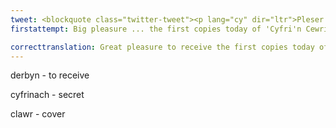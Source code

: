 ```yaml
---
tweet: <blockquote class="twitter-tweet"><p lang="cy" dir="ltr">Pleser mawr derbyn y copïau cyntaf heddiw o ‘Cyfri’n Cewri’ yn boeth o’r wasg! Ar gael nawr o’ch siop lyfrau leol. <br>Beth yw cyfrin(ach) y clawr? <a href="https://twitter.com/hashtag/yagym?src=hash&amp;ref_src=twsrc%5Etfw">#yagym</a> <a href="https://t.co/31Q0MaYX9d">https://t.co/31Q0MaYX9d</a> <a href="https://t.co/aBdTS5Zr4q">pic.twitter.com/aBdTS5Zr4q</a></p>&mdash; Gareth Ffowc Roberts (@GarethFfowc) <a href="https://twitter.com/GarethFfowc/status/1280163075249836033?ref_src=twsrc%5Etfw">July 6, 2020</a></blockquote> <script async src="https://platform.twitter.com/widgets.js" charset="utf-8"></script>
firstattempt: Big pleasure ... the first copies today of 'Cyfri'n Cewri', hot off the press! On sale now in your local bookshop. What ... ?

correcttranslation: Great pleasure to receive the first copies today of 'Cyfri'n Cewri', hot off the press! On sale now in your local bookshop. What is/are the secret(s) on the cover?
---
```



 





derbyn - to receive

cyfrinach - secret

clawr - cover


